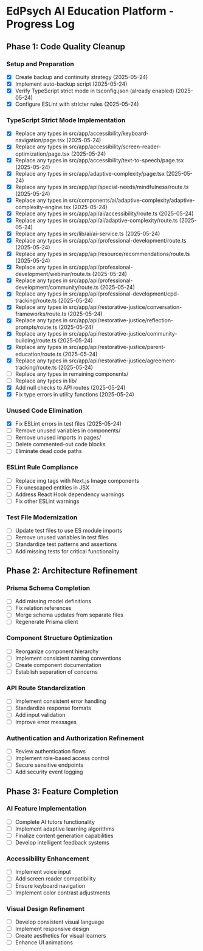 # EdPsych AI Education Platform - Progress Log

## Phase 1: Code Quality Cleanup

### Setup and Preparation
- [x] Create backup and continuity strategy (2025-05-24)
- [x] Implement auto-backup script (2025-05-24)
- [x] Verify TypeScript strict mode in tsconfig.json (already enabled) (2025-05-24)
- [x] Configure ESLint with stricter rules (2025-05-24)

### TypeScript Strict Mode Implementation
- [x] Replace any types in src/app/accessibility/keyboard-navigation/page.tsx (2025-05-24)
- [x] Replace any types in src/app/accessibility/screen-reader-optimization/page.tsx (2025-05-24)
- [x] Replace any types in src/app/accessibility/text-to-speech/page.tsx (2025-05-24)
- [x] Replace any types in src/app/adaptive-complexity/page.tsx (2025-05-24)
- [x] Replace any types in src/app/api/special-needs/mindfulness/route.ts (2025-05-24)
- [x] Replace any types in src/components/ai/adaptive-complexity/adaptive-complexity-engine.tsx (2025-05-24)
- [x] Replace any types in src/app/api/ai/accessibility/route.ts (2025-05-24)
- [x] Replace any types in src/app/api/ai/adaptive-complexity/route.ts (2025-05-24)
- [x] Replace any types in src/lib/ai/ai-service.ts (2025-05-24)
- [x] Replace any types in src/app/api/professional-development/route.ts (2025-05-24)
- [x] Replace any types in src/app/api/resource/recommendations/route.ts (2025-05-24)
- [x] Replace any types in src/app/api/professional-development/webinar/route.ts (2025-05-24)
- [x] Replace any types in src/app/api/professional-development/community/route.ts (2025-05-24)
- [x] Replace any types in src/app/api/professional-development/cpd-tracking/route.ts (2025-05-24)
- [x] Replace any types in src/app/api/restorative-justice/conversation-frameworks/route.ts (2025-05-24)
- [x] Replace any types in src/app/api/restorative-justice/reflection-prompts/route.ts (2025-05-24)
- [x] Replace any types in src/app/api/restorative-justice/community-building/route.ts (2025-05-24)
- [x] Replace any types in src/app/api/restorative-justice/parent-education/route.ts (2025-05-24)
- [x] Replace any types in src/app/api/restorative-justice/agreement-tracking/route.ts (2025-05-24)
- [ ] Replace any types in remaining components/
- [ ] Replace any types in lib/
- [x] Add null checks to API routes (2025-05-24)
- [x] Fix type errors in utility functions (2025-05-24)

### Unused Code Elimination
- [x] Fix ESLint errors in test files (2025-05-24)
- [ ] Remove unused variables in components/
- [ ] Remove unused imports in pages/
- [ ] Delete commented-out code blocks
- [ ] Eliminate dead code paths

### ESLint Rule Compliance
- [ ] Replace img tags with Next.js Image components
- [ ] Fix unescaped entities in JSX
- [ ] Address React Hook dependency warnings
- [ ] Fix other ESLint warnings

### Test File Modernization
- [ ] Update test files to use ES module imports
- [ ] Remove unused variables in test files
- [ ] Standardize test patterns and assertions
- [ ] Add missing tests for critical functionality

## Phase 2: Architecture Refinement

### Prisma Schema Completion
- [ ] Add missing model definitions
- [ ] Fix relation references
- [ ] Merge schema updates from separate files
- [ ] Regenerate Prisma client

### Component Structure Optimization
- [ ] Reorganize component hierarchy
- [ ] Implement consistent naming conventions
- [ ] Create component documentation
- [ ] Establish separation of concerns

### API Route Standardization
- [ ] Implement consistent error handling
- [ ] Standardize response formats
- [ ] Add input validation
- [ ] Improve error messages

### Authentication and Authorization Refinement
- [ ] Review authentication flows
- [ ] Implement role-based access control
- [ ] Secure sensitive endpoints
- [ ] Add security event logging

## Phase 3: Feature Completion

### AI Feature Implementation
- [ ] Complete AI tutors functionality
- [ ] Implement adaptive learning algorithms
- [ ] Finalize content generation capabilities
- [ ] Develop intelligent feedback systems

### Accessibility Enhancement
- [ ] Implement voice input
- [ ] Add screen reader compatibility
- [ ] Ensure keyboard navigation
- [ ] Implement color contrast adjustments

### Visual Design Refinement
- [ ] Develop consistent visual language
- [ ] Implement responsive design
- [ ] Create aesthetics for visual learners
- [ ] Enhance UI animations
